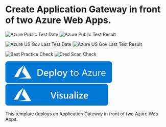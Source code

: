 # Create Application Gateway in front of two Azure Web Apps.

![Azure Public Test Date](https://azurequickstartsservice.blob.core.windows.net/badges/201-application-gateway-webapps/PublicLastTestDate.svg)
![Azure Public Test Result](https://azurequickstartsservice.blob.core.windows.net/badges/201-application-gateway-webapps/PublicDeployment.svg)

![Azure US Gov Last Test Date](https://azurequickstartsservice.blob.core.windows.net/badges/201-application-gateway-webapps/FairfaxLastTestDate.svg)
![Azure US Gov Last Test Result](https://azurequickstartsservice.blob.core.windows.net/badges/201-application-gateway-webapps/FairfaxDeployment.svg)

![Best Practice Check](https://azurequickstartsservice.blob.core.windows.net/badges/201-application-gateway-webapps/BestPracticeResult.svg)
![Cred Scan Check](https://azurequickstartsservice.blob.core.windows.net/badges/201-application-gateway-webapps/CredScanResult.svg)

[![Deploy To Azure](https://raw.githubusercontent.com/Azure/azure-quickstart-templates/master/1-CONTRIBUTION-GUIDE/images/deploytoazure.svg?sanitize=true)](https://portal.azure.com/#create/Microsoft.Template/uri/https%3A%2F%2Fraw.githubusercontent.com%2FAzure%2Fazure-quickstart-templates%2Fmaster%2F201-application-gateway-webapps%2Fazuredeploy.json)
[![Visualize](https://raw.githubusercontent.com/Azure/azure-quickstart-templates/master/1-CONTRIBUTION-GUIDE/images/visualizebutton.svg?sanitize=true)](http://armviz.io/#/?load=https%3A%2F%2Fraw.githubusercontent.com%2FAzure%2Fazure-quickstart-templates%2Fmaster%2F201-application-gateway-webapps%2Fazuredeploy.json)

This template deploys an Application Gateway in front of two Azure Web Apps.
